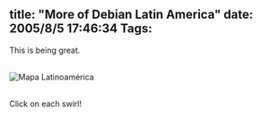 title: "More of Debian Latin America"
date: 2005/8/5 17:46:34
Tags: 
---
<p>This is being great.<br/><br/></p>
<img src="http://damog.puntodeb.net/misc/mapa-la.jpg" alt="Mapa Latinoamérica" border="0" usemap="#mapa"/><br/><br/><p>
Click on each swirl!<br/><br/><br/><br/></p>
